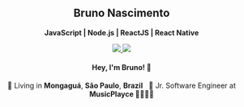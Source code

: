 <h2 align="center">
  Bruno Nascimento
</h2>

<p align="center">
  <b>JavaScript | Node.js | ReactJS | React Native</b>
</p>

<p align="center">
  <a
    href="https://www.linkedin.com/in/brunonascdev/" 
    alt="LinkedIn"
    target="blank"
  >
    <img src="https://img.shields.io/badge/-LinkedIn-584153?style=for-the-badge&logo=Linkedin&logoColor=white" />
  </a>
  <a
    href="https://github.com/Brunonascdev"
    alt="GitHub"
    target="blank"
  >
    <img src="https://img.shields.io/badge/-GitHub-584153?style=for-the-badge&logo=Github&logoColor=white" />
  </a>
</p>

<h4 align="center">
  Hey, I'm Bruno! 👋
</h4>
<p align="center">
  📌 Living in <b>Mongaguá</b>, <b>São Paulo</b>, <b>Brazil</b> &nbsp; 💼 Jr. Software Engineer at <b>MusicPlayce 👨🏻‍💻🎵</b>
</p>

